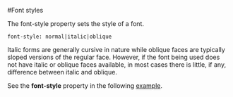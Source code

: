 
#Font styles

The font-style property sets the style of a font.
~~~
font-style: normal|italic|oblique
~~~

Italic forms are generally cursive in nature while oblique faces are typically sloped versions of the regular face. However, if the font being used does not have italic or oblique faces available, in most cases there is little, if any, difference between italic and oblique.

See the **font-style** property in the following <a href="archives/Class Htmls/fontstyle.htm" target= "_blank">example</a>.
